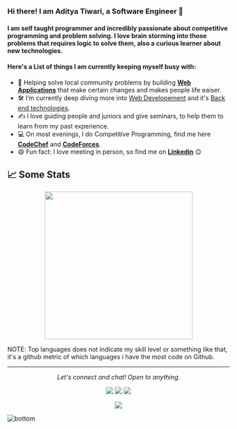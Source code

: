 ### Hi there! I am Aditya Tiwari, a Software Engineer 👋

#### I am self taught programmer and incredibly passionate about competitive programming and problem solving. I love brain storming into those problems that requires logic to solve them, also a curious learner about new technologies.

#### Here's a List of things I am currently keeping myself busy with:
- 🌱 Helping solve local community problems by building <ins>**Web Applications**</ins> that make certain changes and makes people life eaiser.
- 🛠  I’m currently deep diving more into <ins>Web Developement</ins> and it's <ins>Back end technologies</ins>.
- ✍️ I love guiding people and juniors and give seminars, to help them to learn from my past experience.
- 💻 On most evenings, I do Competitive Programming, find me here **[CodeChef](https://www.codechef.com/users/aditya_tiw)** and **[CodeForces](https://codeforces.com/profile/adi_4)**.
- 😄 Fun fact: I love meeting in person, so find me on **[Linkedin](https://www.linkedin.com/in/tiwari-aditya/)** 😉<br>

## 📈 Some Stats

<div align="center" title="Go to Source">
    <a href="https://github.com/anuraghazra/github-readme-stats">
      <img
        width="335"
        align="center"
        src="https://github-readme-stats.vercel.app/api/top-langs/?username=aditya4102&text_color=ffffff&icon_color=61dafb&bg_color=20232a&langs_count=8&layout=compact&border_color=61dafb&hide_border=true&hide=Jupyter Notebook,CSS,Makefile,Dockerfile,HTML"
      />
    </a>
  </div>
<p>NOTE: Top languages does not indicate my skill level or something like that, it's a github metric of which languages i have the most code on Github.</p>

<hr>
<p align="center">
   <i>Let's connect and chat! Open to anything.</i>
  <p align="center">
    <a href="https://www.linkedin.com/in/tiwari-aditya/" alt="Linkedin"><img src="https://raw.githubusercontent.com/jayehernandez/jayehernandez/3f5402efef9a0ae89211a6e04609558e862ca616/readme/linkedin-fill.svg"></a>
    <a href="mailto:taditya4102@gmail.com" alt="Contact me"><img src="https://raw.githubusercontent.com/jayehernandez/jayehernandez/3f5402efef9a0ae89211a6e04609558e862ca616/readme/mail-fill.svg"></a>
    <a href="https://www.instagram.com/aditya.4_/" alt="My site"><img src="https://raw.githubusercontent.com/jayehernandez/jayehernandez/3f5402efef9a0ae89211a6e04609558e862ca616/readme/external-link-line.svg"></a>
  </p>
  <p align="center">  
     <img align="center" src="https://visitor-badge.laobi.icu/badge?page_id=aditya4102.visitor-badge"> 
  </p>
</p>
<img src="https://raw.githubusercontent.com/jayehernandez/jayehernandez/dcd7447c179f5a1131590b6ccba2223e879ab655/readme/bottom.svg" alt="bottom">
<!--
**aditya4102/aditya4102** is a ✨ _special_ ✨ repository because its `README.md` (this file) appears on your GitHub profile.

Here are some ideas to get you started:

- 🔭 I’m currently working on ...
- 🌱 I’m currently learning ...
- 👯 I’m looking to collaborate on ...
- 🤔 I’m looking for help with ...
- 💬 Ask me about ...
- 📫 How to reach me: ...
- 😄 Pronouns: ...
- ⚡ Fun fact: ...
-->
